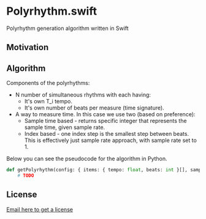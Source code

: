 # Polyrhythm.swift

Polyrhythm generation algorithm written in Swift

## Motivation

## Algorithm

Components of the polyrhythms:

- N number of simultaneous rhythms with each having:
  - It's own T_i tempo. 
  - It's own number of beats per measure (time signature).
- A way to measure time. In this case we use two (based on preference):
  - Sample time based - returns specific integer that represents the sample time, given sample rate.
  - Index based - one index step is the smallest step between beats. This is effectively just sample rate approach, with sample rate set to 1.


Below you can see the pseudocode for the algorithm in Python.

```python
def getPolyrhythm(config: { items: { tempo: float, beats: int }[], sample_rate: int }) -> int[][]:
    # TODO
```

## License

[Email here to get a license](antoni.silvestrovic@gmail.com)
